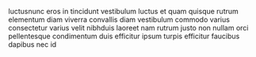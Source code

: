 luctusnunc eros in tincidunt vestibulum luctus et quam quisque rutrum elementum
diam viverra convallis diam vestibulum commodo varius consectetur varius velit
nibhduis laoreet nam rutrum justo non nullam orci pellentesque condimentum duis
efficitur ipsum turpis efficitur faucibus dapibus nec id